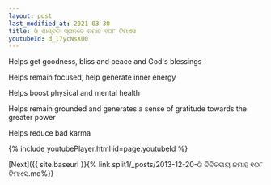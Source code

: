 ```yaml
---
layout: post
last_modified_at: 2021-03-30
title: ଓଁ ଶାଶ୍ବତ ସ୍ନାନବେ ନମାହ ୧୦୮ ଟିମଏସ
youtubeId: d_l7ycNsXU0
---
```

 
 
Helps get goodness, bliss and peace and God's blessings
 
Helps remain focused, help generate inner energy 
 
Helps boost physical and mental health 
 
Helps remain grounded and generates a sense of gratitude towards the greater power 
 
Helps reduce bad karma
 
 
 
 


{% include youtubePlayer.html id=page.youtubeId %}
 
[Next]({{ site.baseurl }}{% link  split1/_posts/2013-12-20-ଓଁ ବିବିକତାୟ ନମାହ ୧୦୮ ଟିମଏସ.md%})
 
